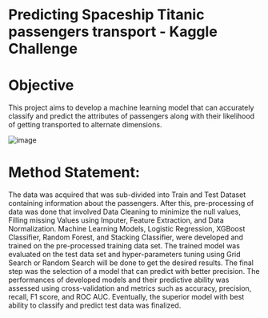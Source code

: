 # Predicting Spaceship Titanic passengers transport - Kaggle Challenge
# Objective 
This project aims to develop a machine learning model that can accurately classify and predict the attributes of passengers along with their likelihood of getting transported to alternate dimensions.

![image](https://github.com/user-attachments/assets/dd540cc3-7ee9-403c-a71e-4cada70a0b59)
# Method Statement:
The data was acquired that was sub-divided into Train and Test Dataset containing information about the passengers. After this, pre-processing of data was done that involved Data Cleaning to minimize the null values, Filling missing Values using Imputer, Feature Extraction, and Data Normalization. Machine Learning Models, Logistic Regression, XGBoost Classifier, Random Forest, and Stacking Classifier, were developed and trained on the pre-processed training data set. The trained model was evaluated on the test data set and hyper-parameters tuning using Grid Search or Random Search will be done to get the desired results. 
The final step was the selection of a model that can predict with better precision. The performances of developed models and their predictive ability was assessed using cross-validation and metrics such as accuracy, precision, recall, F1 score, and ROC AUC. Eventually, the superior model with best ability to classify and predict test data was finalized.
